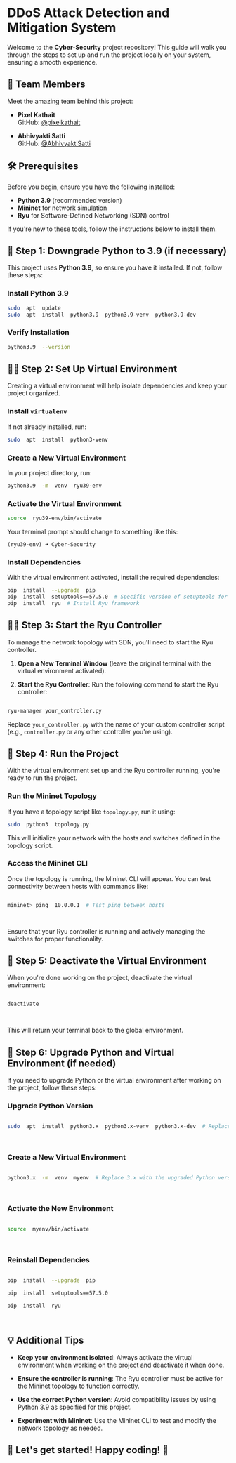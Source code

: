 
# DDoS Attack Detection and Mitigation System

Welcome to the **Cyber-Security** project repository! This guide will walk you through the steps to set up and run the project locally on your system, ensuring a smooth experience.

  ## 👥 Team Members

Meet the amazing team behind this project:

-   **Pixel Kathait**  
    GitHub: [@pixelkathait](https://github.com/pixelkathait)
    
-   **Abhivyakti Satti**  
    GitHub: [@AbhivyaktiSatti](https://github.com/AbhivyaktiSatti)

## 🛠️ Prerequisites
Before you begin, ensure you have the following installed:
-  **Python 3.9** (recommended version)
-  **Mininet** for network simulation
-  **Ryu** for Software-Defined Networking (SDN) control

If you're new to these tools, follow the instructions below to install them.

## 🚀 Step 1: Downgrade Python to 3.9 (if necessary)

This project uses **Python 3.9**, so ensure you have it installed. If not, follow these steps:

### Install Python 3.9

```bash
sudo  apt  update
sudo  apt  install  python3.9  python3.9-venv  python3.9-dev
```

### Verify Installation

```bash
python3.9  --version
```

## 🧑‍💻 Step 2: Set Up Virtual Environment

Creating a virtual environment will help isolate dependencies and keep your project organized.

### Install `virtualenv`

If not already installed, run:

```bash
sudo  apt  install  python3-venv
```

### Create a New Virtual Environment

In your project directory, run:

```bash
python3.9  -m  venv  ryu39-env
```

### Activate the Virtual Environment

```bash
source  ryu39-env/bin/activate
```

Your terminal prompt should change to something like this:

```
(ryu39-env) ➜ Cyber-Security
```

### Install Dependencies

With the virtual environment activated, install the required dependencies:

```bash
pip  install  --upgrade  pip
pip  install  setuptools==57.5.0  # Specific version of setuptools for compatibility
pip  install  ryu  # Install Ryu framework
```

## 🏃‍♂️ Step 3: Start the Ryu Controller

To manage the network topology with SDN, you'll need to start the Ryu controller.

1.  **Open a New Terminal Window** (leave the original terminal with the virtual environment activated).

2.  **Start the Ryu Controller**: Run the following command to start the Ryu controller:

```bash

ryu-manager your_controller.py

```

Replace `your_controller.py` with the name of your custom controller script (e.g., `controller.py` or any other controller you're using).

  

## 🔧 Step 4: Run the Project

  

With the virtual environment set up and the Ryu controller running, you're ready to run the project.

  

### Run the Mininet Topology

  

If you have a topology script like `topology.py`, run it using:

  

```bash
sudo  python3  topology.py
```

  

This will initialize your network with the hosts and switches defined in the topology script.

  

### Access the Mininet CLI

  

Once the topology is running, the Mininet CLI will appear. You can test connectivity between hosts with commands like:

  

```bash

mininet> ping  10.0.0.1  # Test ping between hosts

  

```

  

Ensure that your Ryu controller is running and actively managing the switches for proper functionality.

  

## 🛑 Step 5: Deactivate the Virtual Environment

  

When you're done working on the project, deactivate the virtual environment:

  

```bash

deactivate

  

```

  

This will return your terminal back to the global environment.

  

## 🔄 Step 6: Upgrade Python and Virtual Environment (if needed)

  

If you need to upgrade Python or the virtual environment after working on the project, follow these steps:

  

### Upgrade Python Version

  

```bash

sudo  apt  install  python3.x  python3.x-venv  python3.x-dev  # Replace 3.x with the desired version

  

```

  

### Create a New Virtual Environment

  

```bash

python3.x  -m  venv  myenv  # Replace 3.x with the upgraded Python version

  

```

  

### Activate the New Environment

  

```bash

source  myenv/bin/activate

  

```

  

### Reinstall Dependencies

  

```bash

pip  install  --upgrade  pip

pip  install  setuptools==57.5.0

pip  install  ryu

  

```

  

## 💡 Additional Tips

  

-  **Keep your environment isolated**: Always activate the virtual environment when working on the project and deactivate it when done.

-  **Ensure the controller is running**: The Ryu controller must be active for the Mininet topology to function correctly.

-  **Use the correct Python version**: Avoid compatibility issues by using Python 3.9 as specified for this project.

-  **Experiment with Mininet**: Use the Mininet CLI to test and modify the network topology as needed.

  

## 🚀 Let's get started! Happy coding! 🚀